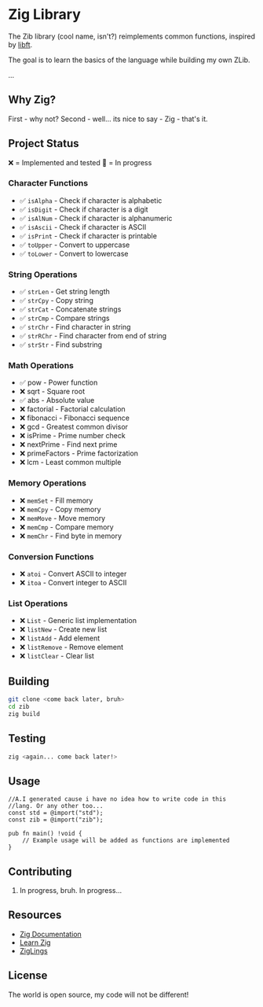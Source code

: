 # Zig Library

The Zib library (cool name, isn't?) reimplements common functions, inspired by [libft](https://github.com/MarkosComK/42-Libft).

The goal is to learn the basics of the language while building my own ZLib.

...

## Why Zig?
First - why not?
Second - well... its nice to say - Zig - that's it.

## Project Status

❌ = Implemented and tested
🚧 = In progress

### Character Functions
- ✅ `isAlpha` - Check if character is alphabetic
- ✅ `isDigit` - Check if character is a digit
- ✅ `isAlNum` - Check if character is alphanumeric
- ✅ `isAscii` - Check if character is ASCII
- ✅ `isPrint` - Check if character is printable
- ✅ `toUpper` - Convert to uppercase
- ✅ `toLower` - Convert to lowercase

### String Operations
- ✅ `strLen` - Get string length
- ✅ `strCpy` - Copy string
- ✅ `strCat` - Concatenate strings
- ✅ `strCmp` - Compare strings
- ✅ `strChr` - Find character in string
- ✅ `strRChr` - Find character from end of string
- ✅ `strStr` - Find substring

### Math Operations
- ✅ pow - Power function
- ❌ sqrt - Square root
- ✅ abs - Absolute value
- ❌ factorial - Factorial calculation
- ❌ fibonacci - Fibonacci sequence
- ❌ gcd - Greatest common divisor
- ❌ isPrime - Prime number check
- ❌ nextPrime - Find next prime
- ❌ primeFactors - Prime factorization
- ❌ lcm - Least common multiple

### Memory Operations
- ❌ `memSet` - Fill memory
- ❌ `memCpy` - Copy memory
- ❌ `memMove` - Move memory
- ❌ `memCmp` - Compare memory
- ❌ `memChr` - Find byte in memory

### Conversion Functions
- ❌ `atoi` - Convert ASCII to integer
- ❌ `itoa` - Convert integer to ASCII

### List Operations
- ❌ `List` - Generic list implementation
- ❌ `listNew` - Create new list
- ❌ `listAdd` - Add element
- ❌ `listRemove` - Remove element
- ❌ `listClear` - Clear list

## Building

```bash
git clone <come back later, bruh>
cd zib
zig build
```

## Testing

```bash
zig <again... come back later!>
```

## Usage

```zig
//A.I generated cause i have no idea how to write code in this
//lang. Or any other too...
const std = @import("std");
const zib = @import("zib");

pub fn main() !void {
    // Example usage will be added as functions are implemented
}
```

## Contributing

1. In progress, bruh. In progress...

## Resources

- [Zig Documentation](https://ziglang.org/documentation/master/)
- [Learn Zig](https://ziglang.org/learn/)
- [ZigLings](https://codeberg.org/ziglings/exercises/)

## License

The world is open source, my code will not be different!
